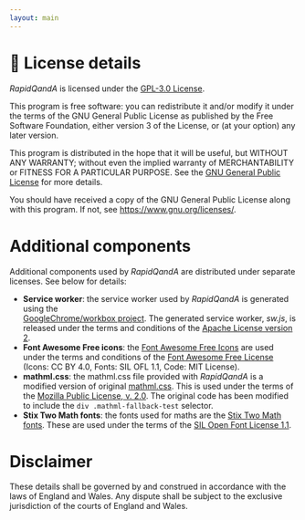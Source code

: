 ```yaml
---
layout: main
---
```


# 📜 License details

_RapidQandA_ is licensed under the [GPL-3.0 License](https://www.gnu.org/licenses/gpl-3.0.en.html#license-text).

This program is free software: you can redistribute it and/or modify
it under the terms of the GNU General Public License as published by
the Free Software Foundation, either version 3 of the License, or
(at your option) any later version.

This program is distributed in the hope that it will be useful,
but WITHOUT ANY WARRANTY; without even the implied warranty of
MERCHANTABILITY or FITNESS FOR A PARTICULAR PURPOSE. See the
[GNU General Public License](https://www.gnu.org/licenses/gpl-3.0.en.html#license-text) for more details.

You should have received a copy of the GNU General Public License
along with this program. If not, see <https://www.gnu.org/licenses/>.

# Additional components

Additional components used by _RapidQandA_ are distributed under separate licenses. See below for
details:

- **Service worker**: the service worker used by _RapidQandA_ is generated
  using the  
  [GoogleChrome/workbox project](https://github.com/GoogleChrome/workbox). The
  generated service worker, _sw.js_, is released under the terms and conditions
  of the
  [Apache License version 2](https://www.apache.org/licenses/LICENSE-2.0.txt).
- **Font Awesome Free icons**: the
  [Font Awesome Free Icons](https://fontawesome.com/) are used under the terms
  and conditions of the
  [Font Awesome Free License](https://fontawesome.com/license/free) (Icons: CC
  BY 4.0, Fonts: SIL OFL 1.1, Code: MIT License).
- **mathml.css**: the mathml.css file provided with _RapidQandA_ is a modified version of original
  [mathml.css](https://github.com/fred-wang/mathml.css). This is used under the
  terms of the [Mozilla Public License, v. 2.0](http://mozilla.org/MPL/2.0/).
  The original code has been modified to include the `div .mathml-fallback-test`
  selector.
- **Stix Two Math fonts**: the fonts used for maths are the [Stix Two Math fonts](https://github.com/stipub/stixfonts). These are used under the terms of the [SIL Open Font License 1.1](http://scripts.sil.org/OFL).

# Disclaimer

These details shall be governed by and construed in accordance with the laws of England and Wales. Any dispute shall be subject to the exclusive jurisdiction of the courts of England and Wales.
